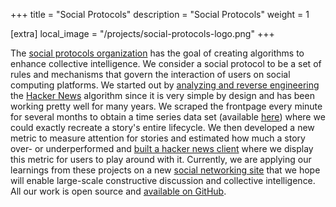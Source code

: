 +++
title = "Social Protocols"
description = "Social Protocols"
weight = 1

[extra]
local_image = "/projects/social-protocols-logo.png"
+++

The [social protocols organization](https://social-protocols.org/) has the goal of creating algorithms to enhance collective intelligence.
We consider a social protocol to be a set of rules and mechanisms that govern the interaction of users on social computing platforms.
We started out by [analyzing and reverse engineering](https://felx.me/2021/08/29/improving-the-hacker-news-ranking-algorithm.html) the [Hacker News](https://news.ycombinator.com/) algorithm since it is very simple by design and has been working pretty well for many years.
We scraped the frontpage every minute for several months to obtain a time series data set (available [here](https://osf.io/bnysw/)) where we could exactly recreate a story's entire lifecycle.
We then developed a new metric to measure attention for stories and estimated how much a story over- or underperformed and [built a hacker news client](https://news.social-protocols.org/) where we display this metric for users to play around with it.
Currently, we are applying our learnings from these projects on a new [social networking site](https://github.com/social-protocols/social-network/) that we hope will enable large-scale constructive discussion and collective intelligence.
All our work is open source and [available on GitHub](https://github.com/social-protocols).

